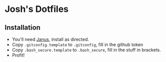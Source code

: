 # Josh's Dotfiles

## Installation

* You'll need [Janus](https://github.com/carlhuda/janus/), install as
  directed.
* Copy `.gitconfig.template` to `.gitconfig`, fill in the github token
* Copy `.bash_secure.template` to `.bash_secure`, fill in the stuff in
  brackets.
* Profit!
